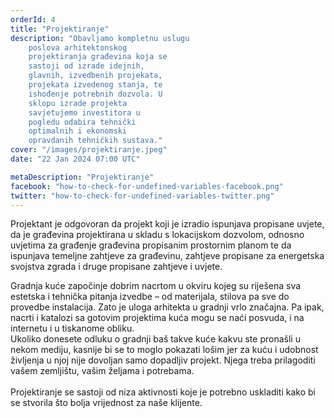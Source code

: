 ```yaml
---
orderId: 4
title: "Projektiranje"
description: "Obavljamo kompletnu uslugu
    poslova arhitektonskog
    projektiranja građevina koja se
    sastoji od izrade idejnih,
    glavnih, izvedbenih projekata,
    projekata izvedenog stanja, te
    ishođenje potrebnih dozvola. U
    sklopu izrade projekta
    savjetujemo investitora u
    pogledu odabira tehnički
    optimalnih i ekonomski
    opravdanih tehničkih sustava."
cover: "/images/projektiranje.jpeg"
date: "22 Jan 2024 07:00 UTC"

metaDescription: "Projektiranje"
facebook: "how-to-check-for-undefined-variables-facebook.png"
twitter: "how-to-check-for-undefined-variables-twitter.png"
---
```


<p
   class="text-4 line-height-9 appear-animation"
   data-appear-animation="fadeIn"
   data-appear-animation-delay="100"
   >
   Projektant je odgovoran da projekt koji je izradio ispunjava
   propisane uvjete, da je građevina projektirana u skladu s
   lokacijskom dozvolom, odnosno uvjetima za građenje građevina
   propisanim prostornim planom te da ispunjava temeljne zahtjeve
   za građevinu, zahtjeve propisane za energetska svojstva zgrada i
   druge propisane zahtjeve i uvjete.
</p>
<p
   class="m-0 p-0 appear-animation"
   data-appear-animation="fadeIn"
   data-appear-animation-delay="300"
   >
   Gradnja kuće započinje dobrim nacrtom u okviru kojeg su riješena
   sva estetska i tehnička pitanja izvedbe – od materijala, stilova
   pa sve do provedbe instalacija. Zato je uloga arhitekta u
   gradnji vrlo značajna. Pa ipak, nacrti i katalozi sa gotovim
   projektima kuća mogu se naći posvuda, i na internetu i u
   tiskanome obliku. <br />Ukoliko donesete odluku o gradnji baš
   takve kuće kakvu ste pronašli u nekom mediju, kasnije bi se to
   moglo pokazati lošim jer za kuću i udobnost življenja u njoj
   nije dovoljan samo dopadljiv projekt. Njega treba prilagoditi
   vašem zemljištu, vašim željama i potrebama.
   <br />
   <br />
   Projektiranje se sastoji od niza aktivnosti koje je potrebno
   uskladiti kako bi se stvorila što bolja vrijednost za naše
   klijente.
</p>
